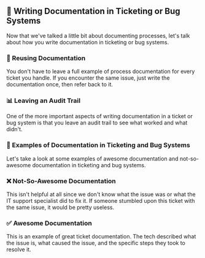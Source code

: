 ## 📝 Writing Documentation in Ticketing or Bug Systems

Now that we've talked a little bit about documenting processes, let's talk about how you write documentation in ticketing or bug systems.

### 🔁 Reusing Documentation

You don't have to leave a full example of process documentation for every ticket you handle. If you encounter the same issue, just write the documentation once, then refer back to it.

### 📊 Leaving an Audit Trail

One of the more important aspects of writing documentation in a ticket or bug system is that you leave an audit trail to see what worked and what didn't.

### 📎 Examples of Documentation in Ticketing and Bug Systems

Let's take a look at some examples of awesome documentation and not-so-awesome documentation in ticketing and bug systems.

### ❌ Not-So-Awesome Documentation

This isn't helpful at all since we don't know what the issue was or what the IT support specialist did to fix it. If someone stumbled upon this ticket with the same issue, it would be pretty useless.

### ✅ Awesome Documentation

This is an example of great ticket documentation. The tech described what the issue is, what caused the issue, and the specific steps they took to resolve it.